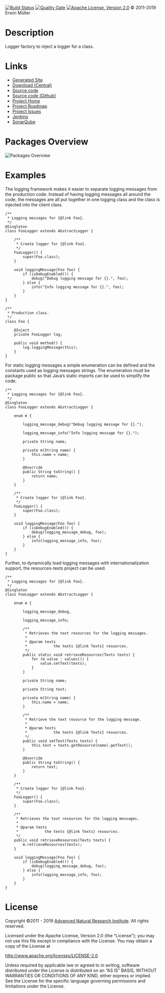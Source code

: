 <a href="https://jenkins.anrisoftware.com/job/globalpom-log-public/job/master">![Build Status](https://jenkins.anrisoftware.com/job/globalpom-log-public/job/master/badge/icon "Build Status")</a> <a href="https://sonar.anrisoftware.com/dashboard?id=com.anrisoftware.globalpom%3Aglobalpom-log">![Quality Gate](https://sonar.anrisoftware.com/api/badges/gate?key=com.anrisoftware.globalpom%3Aglobalpom-log "Quality Gate")</a> <a href="http://www.apache.org/licenses/LICENSE-2.0">![Apache License, Version 2.0](https://project.anrisoftware.com/attachments/download/217/apache2.0-small.gif "Apache License, Version 2.0")</a> © 2011-2019 Erwin Müller

Description
===========

Logger factory to inject a logger for a class.

Links
=====

-   [Generated Site](https://javadoc.anrisoftware.com/com.anrisoftware.globalpom/globalpom-log/4.5.1/globalpom-log/)
-   [Download (Central)](https://search.maven.org/artifact/com.anrisoftware.globalpom/globalpom-log/4.5.1/pom)
-   [Source code](https://gitea.anrisoftware.com/anrisoftware.com/globalpom-log.git)
-   [Source code (Github)](https://github.com/devent/globalpom-log)
-   [Project Home](https://project.anrisoftware.com/projects/globalpom-log)
-   [Project Roadmap](https://project.anrisoftware.com/projects/globalpom-log/roadmap)
-   [Project Issues](https://project.anrisoftware.com/projects/globalpom-log/issues)
-   [Jenkins](https://jenkins.anrisoftware.com/job/globalpom-log-public)
-   [SonarQube](https://sonar.anrisoftware.com/dashboard?id=com.anrisoftware.globalpom%3Aglobalpom-log)

Packages Overview
=================

![Packages Overview](https://project.anrisoftware.com/attachments/download/447/packages.svg "Packages Overview")

Examples
========

The logging framework makes it easier to separate logging messages from the production code. Instead of having logging messages all around the code, the messages are all put together in one logging class and the class is injected into the client class.

``` {.source}
/**
 * Logging messages for {@link Foo}.
 */
@Singleton
class FooLogger extends AbstractLogger {

    /**
     * Create logger for {@link Foo}.
     */
    FooLogger() {
        super(Foo.class);
    }

    void loggingMessage(Foo foo) {
        if (isDebugEnabled()) {
            debug("Debug logging message for {}.", foo);
        } else {
            info("Info logging message for {}.", foo);
        }
    }
}

/**
 * Production class.
 */
class Foo {

    @Inject
    private FooLogger log;

    public void method() {
        log.loggingMessage(this);
    }
}
```

For static logging messages a simple enumeration can be defined and the constants used as logging messages strings. The enumeration must be package public so that Java’s static imports can be used to simplify the code.

``` {.source}
/**
 * Logging messages for {@link Foo}.
 */
@Singleton
class FooLogger extends AbstractLogger {

    enum m {

        logging_message_debug("Debug logging message for {}."),

        logging_message_info("Info logging message for {}.");

        private String name;

        private m(String name) {
            this.name = name;
        }

        @Override
        public String toString() {
            return name;
        }
    }

    /**
     * Create logger for {@link Foo}.
     */
    FooLogger() {
        super(Foo.class);
    }

    void loggingMessage(Foo foo) {
        if (isDebugEnabled()) {
            debug(logging_message_debug, foo);
        } else {
            info(logging_message_info, foo);
        }
    }
}
```

Further, to dynamically load logging messages with internationalization support, the resources-texts project can be used.

``` {.source}
/**
 * Logging messages for {@link Foo}.
 */
@Singleton
class FooLogger extends AbstractLogger {

    enum m {

        logging_message_debug,

        logging_message_info;

        /**
         * Retrieves the text resources for the logging messages.
         *
         * @param texts
         *            the texts {@link Texts} resources.
         */
        public static void retrieveResources(Texts texts) {
            for (m value : values()) {
                value.setText(texts);
            }
        }

        private String name;

        private String text;

        private m(String name) {
            this.name = name;
        }

        /**
         * Retrieve the text resource for the logging message.
         *
         * @param texts
         *            the texts {@link Texts} resources.
         */
        public void setText(Texts texts) {
            this.text = texts.getResource(name).getText();
        }

        @Override
        public String toString() {
            return text;
        }
    }

    /**
     * Create logger for {@link Foo}.
     */
    FooLogger() {
        super(Foo.class);
    }

    /**
     * Retrieves the text resources for the logging messages.
     *
     * @param texts
     *            the texts {@link Texts} resources.
     */
    public void retrieveResources(Texts texts) {
        m.retrieveResources(texts);
    }

    void loggingMessage(Foo foo) {
        if (isDebugEnabled()) {
            debug(logging_message_debug, foo);
        } else {
            info(logging_message_info, foo);
        }
    }
}
```

License
=======

Copyright ©2011 - 2019 [Advanced Natural Research Institute](https://anrisoftware.com/). All rights reserved.

Licensed under the Apache License, Version 2.0 (the “License”);
you may not use this file except in compliance with the License.
You may obtain a copy of the License at

http://www.apache.org/licenses/LICENSE-2.0

Unless required by applicable law or agreed to in writing, software
distributed under the License is distributed on an “AS IS” BASIS,
WITHOUT WARRANTIES OR CONDITIONS OF ANY KIND, either express or implied.
See the License for the specific language governing permissions and
limitations under the License.

